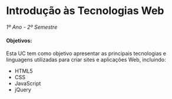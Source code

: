 # Introdução às Tecnologias Web
*1º Ano - 2º Semestre*

#### Objetivos: 

Esta UC tem como objetivo apresentar as principais tecnologias e linguagens utilizadas para criar sites e aplicações Web, incluindo:
- HTML5
- CSS
- JavaScript
- jQuery
